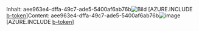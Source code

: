 <span data-ttu-id="ee110-101">Inhalt: aee963e4-dffa-49c7-ade5-5400af6ab76b![Bild](4e79b15a-4a81-479c-a3e5-11ee53760e1d.png)
[AZURE.INCLUDE [b-token](dbc453dd-2f30-49c7-9a60-c70729bdc9de.md)]</span><span class="sxs-lookup"><span data-stu-id="ee110-101">Content: aee963e4-dffa-49c7-ade5-5400af6ab76b![image](4e79b15a-4a81-479c-a3e5-11ee53760e1d.png)
[AZURE.INCLUDE [b-token](dbc453dd-2f30-49c7-9a60-c70729bdc9de.md)]</span></span>
